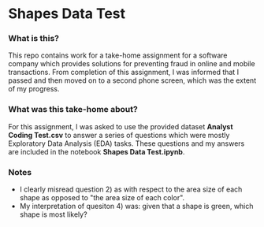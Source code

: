 # Shapes Data Test

### What is this?

This repo contains work for a take-home assignment for a software company which provides solutions for preventing fraud in online and mobile transactions. From completion of this assignment, I was informed that I passed and then moved on to a second phone screen, which was the extent of my progress.

### What was this take-home about?

For this assignment, I was asked to use the provided dataset **Analyst Coding Test.csv** to answer a series of questions which were mostly Exploratory Data Analysis (EDA) tasks. These questions and my answers are included in the notebook **Shapes Data Test.ipynb**.

### Notes

* I clearly misread question 2) as with respect to the area size of each shape as opposed to "the area size of each color".
* My interpretation of quesiton 4) was: given that a shape is green, which shape is most likely?
